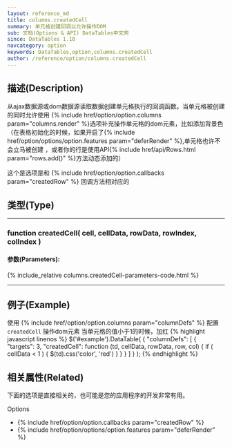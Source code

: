 ```yaml
---
layout: reference_md
title: columns.createdCell
summary: 单元格创建回调以允许操作DOM
sub: 文档(Options & API) DataTables中文网
since: DataTables 1.10
navcategory: option
keywords: DataTables,option,columns.createdCell
author: /reference/option/columns.createdCell
---
```


## 描述(Description)
从ajax数据源或dom数据源读取数据创建单元格执行的回调函数。当单元格被创建的同时允许使用 
{% include href/option/option.columns param="columns.render" %}选项补充操作单元格的dom元素，比如添加背景色
（在表格初始化的时候，如果开启了{% include href/option/options/option.features param="deferRender" %},单元格也许不会立马被创建
，或者你的行是使用API{% include href/api/Rows.html param="rows.add()" %}方法动态添加的）

这个是选项是和 {% include href/option/option.callbacks param="createdRow" %} 回调方法相对应的

## 类型(Type)

---

### function createdCell( cell, cellData, rowData, rowIndex, colIndex )

#### 参数(Parameters):
{% include_relative columns.createdCell-parameters-code.html %}

---

## 例子(Example)
使用 {% include href/option/option.columns param="columnDefs" %} 配置`createdCell` 操作dom元素
当单元格的值小于1的时候，加红
{% highlight javascript linenos %}
$('#example').DataTable( {
   "columnDefs": [ {
       "targets": 3,
       "createdCell": function (td, cellData, rowData, row, col) {
         if ( cellData < 1 ) {
           $(td).css('color', 'red')
         }
       }
     } ]
} );
{% endhighlight %}


## 相关属性(Related)
下面的选项是直接相关的，也可能是您的应用程序的开发非常有用。

Options

- {% include href/option/option.callbacks param="createdRow" %}
- {% include href/option/options/option.features param="deferRender" %}
